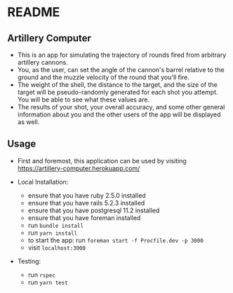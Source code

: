 # README

## Artillery Computer
- This is an app for simulating the trajectory of rounds fired from arbitrary artillery cannons.
- You, as the user, can set the angle of the cannon's barrel relative to the ground and the muzzle velocity of the round that you'll fire.
- The weight of the shell, the distance to the target, and the size of the target will be pseudo-randomly generated for each shot you attempt. You will be able to see what these values are.
- The results of your shot, your overall accuracy, and some other general information about you and the other users of the app will be displayed as well. 

## Usage
- First and foremost, this application can be used by visiting https://artillery-computer.herokuapp.com/

- Local Installation:
    - ensure that you have ruby 2.5.0 installed
    - ensure that you have rails 5.2.3 installed
    - ensure that you have postgresql 11.2 installed
    - ensure that you have foreman installed
    - run `bundle install`
    - run `yarn install`
    - to start the app: run `foreman start -f Procfile.dev -p 3000`
    - visit `localhost:3000`

- Testing:
    - run `rspec`
    - run `yarn test`